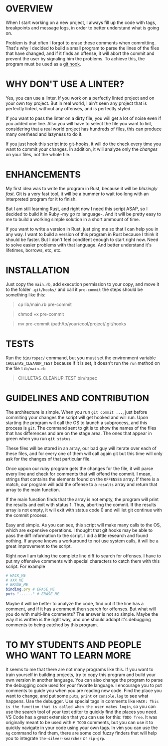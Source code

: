 # OVERVIEW

When I start working on a new project, I always fill up the code with tags, breakpoints and message logs, in order to better
understand what is going on. 

Problem is that often I forgot to erase these comments when committing. That's why I decided to build a small program to parse
the lines of the files that have changed, and if it finds an offense, it will abort the commit and prevent the user by signaling him
the problems. To achieve this, the program must be used as a [git hook](https://git-scm.com/book/en/v2/Customizing-Git-Git-Hooks).

# WHY DON'T USE A LINTER?

Yes, you can use a linter. If you work on a perfectly linted project and on your own toy project. But in real world,
I ain't seen any project that is perfectly linted, without any offenses, and is perfectly styled.

If you want to pass the linter on a dirty file, you will get a lot of noise even if you added one line. Also you will
have to select the file you want to lint, considering that a real world project has hundreds of files, this can produce
many overhead and lazyness to do it.

If you just hook this script into git-hooks, it will do the check every time you want to commit your changes. In addition, it will
analyze only the _changes_ on your files, not the whole file.

# ENHANCEMENTS

My first idea was to write the program in Rust, because it will be _blazingly fast._ Git is a very fast tool, it will be a bummer
to wait too long with an interpreted program for it to finish.

But I am still learning Rust, and right now I need this script ASAP, so I decided to build it in Ruby -my _go to_ language-.
And it will be pretty easy to me to build a working simple solution in a short ammount of time.

If you want to write a version in Rust, just ping me so that I can help you in any way. I want to build a version of this program in Rust
because I think it should be faster. But I don't feel condifent enough to start right now. Need to solve easier problems with that language.
And better understand it's lifetimes, borrows, etc, etc.

# INSTALLATION

Just copy the `main.rb`, add execution permission to your copy, and move it to the folder `.git/hooks/` and call it `pre-commit` the steps
should be something like this:

> cp lib/main.rb pre-commit

> chmod +x pre-commit

> mv pre-commit /path/to/your/cool/project/.git/hooks

# TESTS

Run the `bin/rspec/` command, but you must set the environment variable `CHULETAS_CLEANUP_TEST` because if it is set, it doesn't run the
`run` method on the file `lib/main.rb`

> CHULETAS_CLEANUP_TEST bin/rspec

# GUIDELINES AND CONTRIBUTION


The architecture is simple. When you run `git commit ...`, just before commiting your changes the script will get hooked and will run.
Upon starting the program will call the OS to launch a subprocess, and this process is `git`. The command sent to git is to show the names
of the files that has differences and are on the stage area. The ones that appear in green when you run `git status`.

These files will be stored in an array, our bad guy will iterate over each of these files, and for every one of them will call again git
but this time will only ask for the changes of that particular file.

Once uppon our ruby program gets the changes for the file, it will parse every line and check for comments that will offend the commit.
I mean, strings that contains the elements found on the `OFFENSES` array. If there is a match, our program will add the offense to a `results` array and return that array to the main function.

If the main function finds that the array is not empty, the program will print the results and exit with status 1. Thus, aborting the commit.
If the results array is not empty, it will exit with status code 0 and will let git continue with the commit process.

Easy and simple. As you can see, this script will make many calls to the OS, which are expensive operations. I thought that git hooks may
be able to pass the diff information to the script. I did a little research and found nothing. If anyone knows a workaround to not use
system calls, it will be a great improvement to the script.

Right now I am taking the complete line diff to search for offenses. I have to put my offensive comments with special characters to catch
them with this script. For example

```ruby
# HACK_ME
# XXX_ME
# ERASE_ME
binding.pry # ERASE_ME
puts "......" # ERASE_ME
```

Maybe it will be better to analyze the code, find out if the line has a comment, and if it has a comment then search for offenses. But
what will you do with multi-line comments? The answer is not so simple. Maybe the way it is written is the right way, and one should
addapt it's debugging comments to being catched by this program.

# TO MY STUDENTS AND PEOPLE WHO WANT TO LEARN MORE

It seems to me that there are not many programs like this. If you want to train yourself in building projects, try to copy this program
and build your own version in another language. You can also change the program to parse the debugging code used for your favorite language.
I encourage you to put comments to guide you when you are reading new code. Find the place you want to change, and put some `puts`, `print`
or `console.log` to see what happens. Use the debugger. Use special tags in comments like `HACK: This is the function
that is called when the user makes login`, so you can use the search tool of your text editor to quickly find the places you need.
VS Code has a great extension that you can use for this: `TODO Tree`. It was originally meant to be used with `# TODO` comments,
but you can use it to quickly navigate in your code using your own tags. In vim you can use the `Ag` command to find them, there are
some cool fuzzy finders that will help you to integrate `the-silver-searcher` or `rip-grp`.


